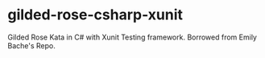 # gilded-rose-csharp-xunit
Gilded Rose Kata in C# with Xunit Testing framework. Borrowed from Emily Bache's Repo.
